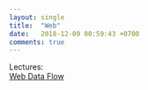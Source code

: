 ```yaml
---
layout: single
title:  "Web"
date:   2018-12-09 00:59:43 +0700
comments: true
---
```


Lectures:  
[Web Data Flow][webdataflow]





[webdataflow]: /courses/web/web-data-flow.pptx
